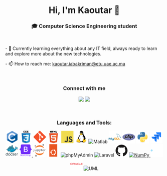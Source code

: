 <h1 align="center">Hi, I'm Kaoutar 👋</h1>
<h3 align="center">🎓 Computer Science Engineering student </h3>
<br>
<p>- 🌱 Currently learning everything about any IT field, always ready to learn and explore more about the new technologies.</p>
<p>- 📫 How to reach me: <a href="mailto:kaoutar.iabakriman@etu.uae.ac.ma">kaoutar.iabakriman@etu.uae.ac.ma</a></p>
<br>
<h3 align="center">Connect with me</h3>
<p align="center">
  <a href="https://www.linkedin.com/in/kaoutar-iabakriman-4525291a8/"><img src="https://img.shields.io/badge/linkedin-%230177B5?style=flat&logo=linkedin&logoColor=white"/></a>
  <a href="https://www.instagram.com/?hl=fr"><img src="https://img.shields.io/badge/instagram-%23E4415F?style=flat&logo=instagram&logoColor=white"/></a>
</p>
<br>
<h3 align="center">Languages and Tools:</h3>
<p align="center">
  <img src="https://raw.githubusercontent.com/devicons/devicon/master/icons/c/c-original.svg" alt="C" height="40" width="40" />
  <img src="https://raw.githubusercontent.com/devicons/devicon/master/icons/css3/css3-original-wordmark.svg" alt="CSS3" height="40" width="40" />
  <img src="https://raw.githubusercontent.com/devicons/devicon/master/icons/git/git-original.svg" alt="Git" height="40" width="40" />
  <img src="https://raw.githubusercontent.com/devicons/devicon/master/icons/html5/html5-original-wordmark.svg" alt="HTML5" height="40" width="40" />
  <img src="https://raw.githubusercontent.com/devicons/devicon/master/icons/javascript/javascript-original.svg" alt="JavaScript" height="40" width="40" />
  <img src="https://raw.githubusercontent.com/devicons/devicon/master/icons/linux/linux-original.svg" alt="Linux" height="40" width="40" />
  <img src="https://upload.wikimedia.org/wikipedia/commons/2/21/Matlab_Logo.png" alt="Matlab" height="40" width="40" />
  <img src="https://raw.githubusercontent.com/devicons/devicon/master/icons/mysql/mysql-original-wordmark.svg" alt="MySQL" height="40" width="40" />
  <img src="https://raw.githubusercontent.com/devicons/devicon/master/icons/php/php-original.svg" alt="PHP" height="40" width="40" />
  <img src="https://raw.githubusercontent.com/devicons/devicon/master/icons/python/python-original.svg" alt="Python" height="40" width="40" />
  <img src="https://raw.githubusercontent.com/devicons/devicon/master/icons/jira/jira-original.svg" alt="Jira" height="40" width="40" />
  <img src="https://raw.githubusercontent.com/devicons/devicon/master/icons/docker/docker-original-wordmark.svg" alt="Docker" height="40" width="40" />
  <a href="https://getbootstrap.com" target="_blank" rel="noreferrer">
    <img src="https://raw.githubusercontent.com/devicons/devicon/master/icons/bootstrap/bootstrap-plain-wordmark.svg" alt="Bootstrap" width="40" height="40"/>
  </a> 
  <img src="https://raw.githubusercontent.com/devicons/devicon/master/icons/jupyter/jupyter-original-wordmark.svg" alt="Jupyter Notebook" height="40" width="40" />
  <img src="https://raw.githubusercontent.com/devicons/devicon/master/icons/ubuntu/ubuntu-plain.svg" alt="Ubuntu" height="40" width="40" />
  <img src="https://www.phpmyadmin.net/static/images/logo-og.png" alt="phpMyAdmin" height="40" width="40" />
  <img src="https://upload.wikimedia.org/wikipedia/commons/9/9a/Laravel.svg" alt="Laravel" height="40" width="40" />
  <img src="https://raw.githubusercontent.com/devicons/devicon/master/icons/github/github-original.svg" alt="GitHub" height="40" width="40" />
  <a href="https://numpy.org/doc/" target="_blank" rel="noreferrer">
    <img src="https://numpy.org/images/logo.svg" alt="NumPy" width="40" height="40"/>
  </a>
  <img src="https://raw.githubusercontent.com/devicons/devicon/master/icons/tailwindcss/tailwindcss-original-wordmark.svg" alt="Tailwind CSS" height="40" width="40" />
  <img src="https://raw.githubusercontent.com/devicons/devicon/master/icons/oracle/oracle-original.svg" alt="Oracle" height="40" width="40" />
  <img src="https://upload.wikimedia.org/wikipedia/commons/2/23/UML_logo.svg" alt="UML" height="40" width="40" />
</p>

